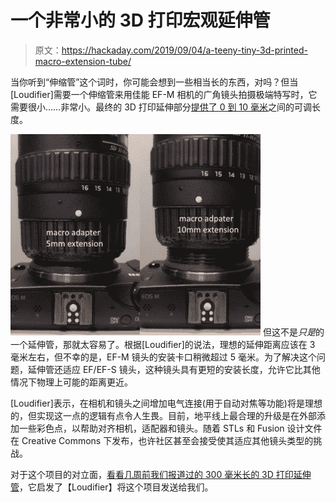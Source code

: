 # 一个非常小的 3D 打印宏观延伸管

> 原文：<https://hackaday.com/2019/09/04/a-teeny-tiny-3d-printed-macro-extension-tube/>

当你听到“伸缩管”这个词时，你可能会想到一些相当长的东西，对吗？但当[Loudifier]需要一个伸缩管来用佳能 EF-M 相机的广角镜头拍摄极端特写时，它需要很小……非常小。最终的 3D 打印延伸部分[提供了 0 到 10 毫米](https://www.prusaprinters.org/prints/5210-efef-s-to-ef-m-macro-adapter)之间的可调长度。

[![](img/4d60bd79d85cb69b74327a4b1a6b1060.png)](https://hackaday.com/wp-content/uploads/2019/09/3dlensadapter_detail.jpg) 但这不是*只是*的一个延伸管，那就太容易了。根据[Loudifier]的说法，理想的延伸距离应该在 3 毫米左右，但不幸的是，EF-M 镜头的安装卡口稍微超过 5 毫米。为了解决这个问题，延伸管还适应 EF/EF-S 镜头，这种镜头具有更短的安装长度，允许它比其他情况下物理上可能的距离更近。

[Loudifier]表示，在相机和镜头之间增加电气连接(用于自动对焦等功能)将是理想的，但实现这一点的逻辑有点令人生畏。目前，地平线上最合理的升级是在外部添加一些彩色点，以帮助对齐相机，适配器和镜头。随着 STLs 和 Fusion 设计文件在 Creative Commons 下发布，也许社区甚至会接受使其适应其他镜头类型的挑战。

对于这个项目的对立面，[看看几周前我们报道过的 300 毫米长的 3D 打印延伸管](https://hackaday.com/2019/08/09/3d-printed-extension-for-extreme-macro-photography-includes-lens-electronic-control/)，它启发了【Loudifier】将这个项目发送给我们。
